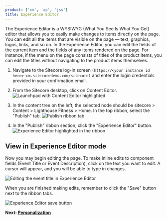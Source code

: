 ```yaml
---
product: ['xm', 'xp', 'jss']
title: Experience Editor
---
```


The Experience Editor is a WYSIWYG (What You See Is What You Get) editor that allows you to easily make changes to items directly on the page. You can edit all the items that are visible on the page — text, graphics, logos, links, and so on. In the Experience Editor, you can edit the fields of the current item and the fields of any items rendered on the page. For instance, if the menu on the page consists of titles of the product items, you can edit the titles without navigating to the product items themselves.

1. Navigate to the Sitecore log-in screen `(https://<your instance id here>-cm.sitecoredemo.com/sitecore)` and enter the login credentials provided in your confirmation email.

2. From the Sitecore desktop, click on Content Editor.
   ![Launchpad with Content Editor highlighted](https://mss-p-006-delivery.sitecorecontenthub.cloud/api/public/content/542638da103744a9a5ef78c752cca5bf?v=7ee8924e)

3. In the content tree on the left, the selected node should be sitecore > Content > Lighthouse Fitness > Home. In the top ribbon, select the "Publish" tab.
   ![Publish ribbon tab](https://mss-p-006-delivery.sitecorecontenthub.cloud/api/public/content/e7dc955157994503aa931390e73520cd?v=13c504e7)

4. In the "Publish" ribbon section, click the "Experience Editor" button.
   ![Experience Editor highlighted in the ribbon](https://mss-p-006-delivery.sitecorecontenthub.cloud/api/public/content/cbf06b8d8528456c925a89af6220adb4?v=5bd19ee3)

## View in Experience Editor mode

Now you may begin editing the page. To make inline edits to component fields (Event Title or Event Description), click on the text you want to edit. A cursor will appear, and you will be able to type in changes.

![Editing the event title in Experience Editor](https://mss-p-006-delivery.sitecorecontenthub.cloud/api/public/content/4fafeffdb0c4420586b060154de4b2fc?v=a310c2d2)

When you are finished making edits, remember to click the "Save" button next to the ribbon tabs.

![Experience Editor save button](https://mss-p-006-delivery.sitecorecontenthub.cloud/api/public/content/5d07db99595045869825f0f24ce9ed96?v=1515a4f1)

**Next: [Personalization](/trials/jss-connected-demo/exploring-sitecore/personalization-in-experience-editor)**
